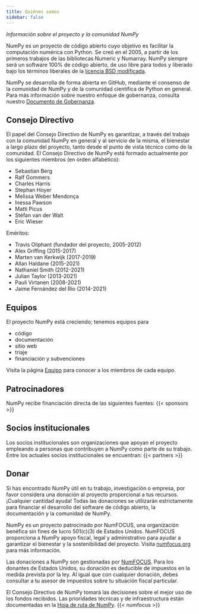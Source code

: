 ```yaml
---
title: Quiénes somos
sidebar: false
---
```


_Información sobre el proyecto y la comunidad NumPy_

NumPy es un proyecto de código abierto cuyo objetivo es facilitar la computación numérica con Python. Se creó en el 2005, a partir de los primeros trabajos de las bibliotecas Numeric y Numarray. NumPy siempre será un software 100% de código abierto, de uso libre para todos y liberado bajo los términos liberales de la [licencia BSD modificada](https://github.com/numpy/numpy/blob/master/LICENSE.txt).

NumPy se desarrolla de forma abierta en GitHub, mediante el consenso de la comunidad de NumPy y de la comunidad científica de Python en general. Para más información sobre nuestro enfoque de gobernanza, consulta nuestro [Documento de Gobernanza](https://www.numpy.org/devdocs/dev/governance/index.html).


## Consejo Directivo

El papel del Consejo Directivo de NumPy es garantizar, a través del trabajo con la comunidad NumPy en general y al servicio de la misma, el bienestar a largo plazo del proyecto, tanto desde el punto de vista técnico como de la comunidad. El Consejo Directivo de NumPy está formado actualmente por los siguientes miembros (en orden alfabético):

- Sebastian Berg
- Ralf Gommers
- Charles Harris
- Stephan Hoyer
- Melissa Weber Mendonça
- Inessa Pawson
- Matti Picus
- Stéfan van der Walt
- Eric Wieser

Eméritos:

- Travis Oliphant (fundador del proyecto, 2005-2012)
- Alex Griffing (2015-2017)
- Marten van Kerkwijk (2017-2019)
- Allan Haldane (2015-2021)
- Nathaniel Smith (2012-2021)
- Julian Taylor (2013-2021)
- Pauli Virtanen (2008-2021)
- Jaime Fernández del Río (2014-2021)


## Equipos

El proyecto NumPy está creciendo; tenemos equipos para

- código
- documentación
- sitio web
- triaje
- financiación y subvenciones

Visita la página [Equipo](/gallery/team.html) para conocer a los miembros de cada equipo.

## Patrocinadores

NumPy recibe financiación directa de las siguientes fuentes:
{{< sponsors >}}


## Socios institucionales

Los socios institucionales son organizaciones que apoyan el proyecto empleando a personas que contribuyen a NumPy como parte de su trabajo. Entre los actuales socios institucionales se encuentran:
{{< partners >}}


## Donar

Si has encontrado NumPy útil en tu trabajo, investigación o empresa, por favor considera una donación al proyecto proporcional a tus recursos. ¡Cualquier cantidad ayuda! Todas las donaciones se utilizarán estrictamente para financiar el desarrollo del software de código abierto, la documentación y la comunidad de NumPy.

NumPy es un proyecto patrocinado por NumFOCUS, una organización benéfica sin fines de lucro 501(c)(3) de Estados Unidos. NumFOCUS proporciona a NumPy apoyo fiscal, legal y administrativo para ayudar a garantizar el bienestar y la sostenibilidad del proyecto. Visita [numfocus.org](https://numfocus.org) para más información.

Las donaciones a NumPy son gestionadas por [NumFOCUS](https://numfocus.org). Para los donantes de Estados Unidos, su donación es deducible de impuestos en la medida prevista por la ley. Al igual que con cualquier donación, debes consultar a tu asesor de impuestos sobre tu situación fiscal particular.

El Consejo Directivo de NumPy tomará las decisiones sobre el mejor uso de los fondos recibidos. Las prioridades técnicas y de infraestructura están documentadas en la [Hoja de ruta de NumPy](https://www.numpy.org/neps/index.html#roadmap).
{{< numfocus >}}
